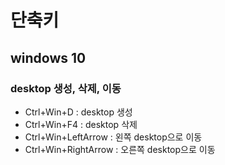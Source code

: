 # 단축키

## windows 10

### desktop 생성, 삭제, 이동
- Ctrl+Win+D : desktop 생성
- Ctrl+Win+F4 : desktop 삭제
- Ctrl+Win+LeftArrow : 왼쪽 desktop으로 이동
- Ctrl+Win+RightArrow : 오른쪽 desktop으로 이동
